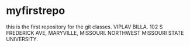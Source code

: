 # myfirstrepo
this is the first repository for the git classes.
VIPLAV BILLA.
102 S FREDERICK AVE, MARYVILLE, MISSOURI.
NORTHWEST MISSOURI STATE UNIVERSITY.
